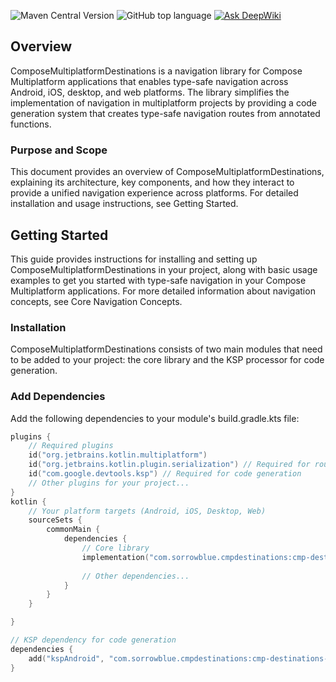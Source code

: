 ![Maven Central Version](https://img.shields.io/maven-central/v/com.sorrowblue.cmpdestinations/cmp-destinations-core)
![GitHub top language](https://img.shields.io/github/languages/top/SorrowBlue/ComposeMultiplatformDestinations)
[![Ask DeepWiki](https://deepwiki.com/badge.svg)](https://deepwiki.com/SorrowBlue/ComposeMultiplatformDestinations)


## Overview
ComposeMultiplatformDestinations is a navigation library for Compose Multiplatform applications that
enables type-safe navigation across Android, iOS, desktop, and web platforms. The library simplifies
the implementation of navigation in multiplatform projects by providing a code generation system
that creates type-safe navigation routes from annotated functions.

### Purpose and Scope
This document provides an overview of ComposeMultiplatformDestinations, explaining its architecture,
key components, and how they interact to provide a unified navigation experience across platforms.
For detailed installation and usage instructions, see Getting Started.

## Getting Started

This guide provides instructions for installing and setting up ComposeMultiplatformDestinations in
your project, along with basic usage examples to get you started with type-safe navigation in your
Compose Multiplatform applications. For more detailed information about navigation concepts, see
Core Navigation Concepts.

### Installation

ComposeMultiplatformDestinations consists of two main modules that need to be added to your project:
the core library and the KSP processor for code generation.

### Add Dependencies

Add the following dependencies to your module's build.gradle.kts file:
```kotlin
plugins {
    // Required plugins
    id("org.jetbrains.kotlin.multiplatform")
    id("org.jetbrains.kotlin.plugin.serialization") // Required for route arguments
    id("com.google.devtools.ksp") // Required for code generation
    // Other plugins for your project...
}
kotlin {
    // Your platform targets (Android, iOS, Desktop, Web)
    sourceSets {
        commonMain {
            dependencies {
                // Core library
                implementation("com.sorrowblue.cmpdestinations:cmp-destinations-core:VERSION")
                
                // Other dependencies...
            }
        }
    }

}

// KSP dependency for code generation
dependencies {
    add("kspAndroid", "com.sorrowblue.cmpdestinations:cmp-destinations-ksp:VERSION")
}
```
